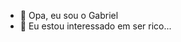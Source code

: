 - 👋 Opa, eu sou o Gabriel
- 👀 Eu estou interessado em ser rico...

<!---
Gabriel367-dev/Gabriel367-dev is a ✨ special ✨ repository because its `README.md` (this file) appears on your GitHub profile.
You can click the Preview link to take a look at your changes.
--->
